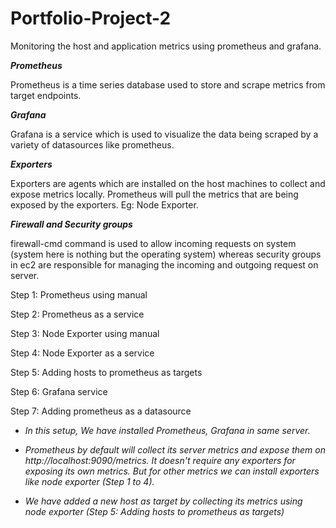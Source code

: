 # Portfolio-Project-2
Monitoring the host and application metrics using prometheus and grafana.

***Prometheus***

Prometheus is a time series database used to store and scrape metrics from target endpoints.

***Grafana***

Grafana is a service which is used to visualize the data being scraped by a variety of datasources like prometheus.

***Exporters***

Exporters are agents which are installed on the host machines to collect and expose metrics locally. Prometheus will pull the metrics that are being exposed by the exporters. Eg: Node Exporter.

***Firewall and Security groups***

firewall-cmd command is used to allow incoming requests on system (system here is nothing but the operating system) whereas security groups in ec2 are responsible for managing the incoming and outgoing request on server.

Step 1: Prometheus using manual

Step 2: Prometheus as a service

Step 3: Node Exporter using manual

Step 4: Node Exporter as a service

Step 5: Adding hosts to prometheus as targets

Step 6: Grafana service

Step 7: Adding prometheus as a datasource


- *In this setup, We have installed Prometheus, Grafana in same server.*  

- *Prometheus by default will collect its server metrics and expose them on http://localhost:9090/metrics. It doesn't require any exporters for exposing its own metrics. But for other metrics we can install exporters like node exporter (Step 1 to 4).*

- *We have added a new host as target by collecting its metrics using node exporter (Step 5: Adding hosts to prometheus as targets)*

